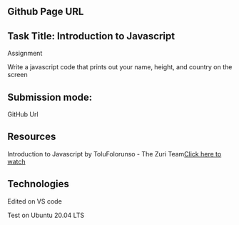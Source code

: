 ## Github Page URL

## Task Title: Introduction to Javascript

Assignment

Write a javascript code that prints out your name, height, and country on the screen

## Submission mode:

GitHub Url

## Resources

Introduction to Javascript by ToluFolorunso - The Zuri Team[Click here to watch](https://www.youtube.com/watch?v=O8c_L2G8bsQ)

## Technologies

Edited on VS code

Test on Ubuntu 20.04 LTS
